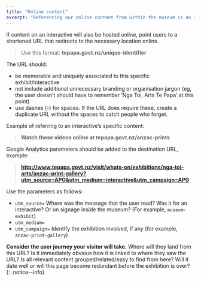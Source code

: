 ```yaml
---
title: "Online content"
excerpt: "Referencing our online content from within the museum is an important way of increasing engagement across our digital platforms and extending our connection with visitors."
---
```


If content on an interactive will also be hosted online, point users to a shortened URL that redirects to the necessary location online.

> Use this format: __tepapa.govt.nz/unique-identifier__

The URL should:

* be memorable and uniquely associated to this specific exhibit/interactive
* not include additional unnecessary branding or organisation jargon (eg, the user doesn’t should have to remember ‘Nga Toi, Arts Te Papa’ at this point)
* use dashes (-) for spaces. If the URL does require these, create a duplicate URL without the spaces to catch people who forget.

Example of referring to an interactive’s specific content:

> __Watch these videos online at tepapa.govt.nz/anzac-prints__

Google Analytics parameters should be added to the destination URL, example:

> __http://www.tepapa.govt.nz/visit/whats-on/exhibitions/nga-toi-arts/anzac-print-gallery?utm_source=APG&utm_medium=interactive&utm_campaign=APG__

Use the parameters as follows:

* `utm_source=` Where was the message that the user read? Was it for an interactive? Or on signage inside the museum? (For example, `museum-exhibit`)
* `utm_medium=` 
* `utm_campaign=` Identify the exhibition involved, if any (for example, `anzac-print-gallery`)

__Consider the user journey your visitor will take.__ Where will they land from this URL? Is it immediately obvious how it is linked to where they saw the URL? Is all relevant content grouped/related/easy to find from here? Will it date well or will this page become redundant before the exhibition is over?
{: .notice--info}
